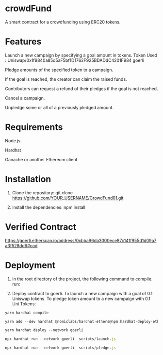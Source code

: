 # crowdFund
A smart contract for a crowdfunding using ERC20 tokens. 


# Features

Launch a new campaign by specifying a goal amount in tokens. Token Used : Uniswap/0x1f9840a85d5aF5bf1D1762F925BDADdC4201F984 goerli

Pledge amounts of the specified token to a campaign.

If the goal is reached, the creator can claim the raised funds.

Contributors can request a refund of their pledges if the goal is not reached.

Cancel a campaign.

Unpledge some or all of a previously pledged amount.

# Requirements

Node.js

Hardhat

Ganache or another Ethereum client


# Installation

1. Clone the repository: git clone https://github.com/YOUR_USERNAME/CrowdFund01.git

2. Install the dependencies:   npm install


# Verified Contract 

https://goerli.etherscan.io/address/0xbba96da3000ece87c141f955d1d09a7a3f528dd6#cod


# Deployment

1. In the root directory of the project, the following command to compile. run:   

2. Deploy contract to goerli. To launch a new campaign with a goal of 0.1 Uniswap tokens. To pledge token amount to a new campaign with 0.1 Uni Tokens:
 ```node.js 
 yarn hardhat compile
 
yarn add --dev hardhat @nomiclabs/hardhat-ethers@npm:hardhat-deploy-ethers ethers

yarn hardhat deploy --network goerli 

npx hardhat run --network goerli  scripts/launch.js

npx hardhat run --network goerli  scripts/pledge.js





